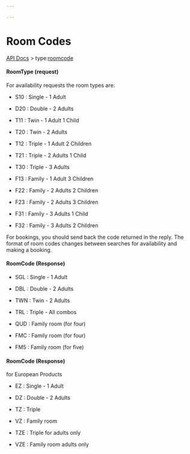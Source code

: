 ```yaml
---

---
```


# Room Codes

[API Docs](/hxapi/) > type:[roomcode](/hxapi/types/roomcode)

#### RoomType (request)

For availability requests the room types are:


*  S10 : Single - 1 Adult

*  D20 : Double - 2 Adults

*  T11 : Twin - 1 Adult 1 Child

*  T20 : Twin - 2 Adults

*  T12 : Triple - 1 Adult 2 Children

*  T21 : Triple - 2 Adults 1 Child

*  T30 : Triple - 3 Adults

*  F13 : Family - 1 Adult 3 Children

*  F22 : Family - 2 Adults 2 Children

*  F23 : Family - 2 Adults 3 Children

*  F31 : Family - 3 Adults 1 Child

*  F32 : Family - 3 Adults 2 Children

For bookings, you should send back the code returned in the reply. The format of room codes changes between searches for availability and making a booking. 

#### RoomCode (Response)


*  SGL : Single - 1 Adult

*  DBL : Double - 2 Adults

*  TWN : Twin - 2 Adults

*  TRL : Triple - All combos

*  QUD : Family room (for four)

*  FMC : Family room (for four)

*  FM5 : Family room (for five)

#### RoomCode (Response)

for European Products


*  EZ : Single - 1 Adult

*  DZ : Double - 2 Adults 

*  TZ : Triple 

*  VZ : Family room

*  TZE : Triple for adults only

*  VZE : Family room adults only
